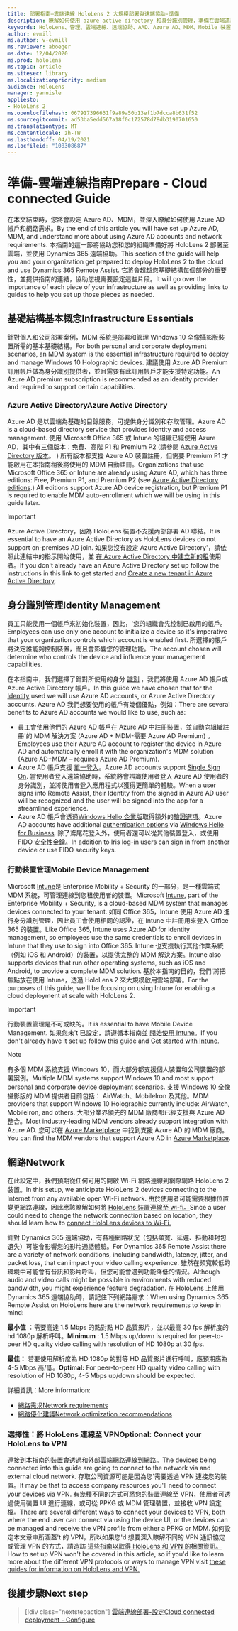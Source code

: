 ```yaml
---
title: 部署指南–雲端連線 HoloLens 2 大規模部署與遠端協助-準備
description: 瞭解如何使用 azure active directory 和身分識別管理，準備在雲端連線的網路上註冊 HoloLens 裝置。
keywords: HoloLens、管理、雲端連線、遠端協助、AAD、Azure AD、MDM、Mobile 裝置管理
author: evmill
ms.author: v-evmill
ms.reviewer: aboeger
ms.date: 12/04/2020
ms.prod: hololens
ms.topic: article
ms.sitesec: library
ms.localizationpriority: medium
audience: HoloLens
manager: yannisle
appliesto:
- HoloLens 2
ms.openlocfilehash: 067917396631f9a89a50b13ef1b7dcca8b631f52
ms.sourcegitcommit: ad53ba5edd567a18f0c172578d78db3190701650
ms.translationtype: MT
ms.contentlocale: zh-TW
ms.lasthandoff: 04/19/2021
ms.locfileid: "108308687"
---
```

# <a name="prepare---cloud-connected-guide"></a><span data-ttu-id="d1189-104">準備-雲端連線指南</span><span class="sxs-lookup"><span data-stu-id="d1189-104">Prepare - Cloud connected Guide</span></span>

<span data-ttu-id="d1189-105">在本文結束時，您將會設定 Azure AD、MDM，並深入瞭解如何使用 Azure AD 帳戶和網路需求。</span><span class="sxs-lookup"><span data-stu-id="d1189-105">By the end of this article you will have set up Azure AD, MDM, and understand more about using Azure AD accounts and network requirements.</span></span> <span data-ttu-id="d1189-106">本指南的這一節將協助您和您的組織準備好將 HoloLens 2 部署至雲端，並使用 Dynamics 365 遠端協助。</span><span class="sxs-lookup"><span data-stu-id="d1189-106">This section of the guide will help you and your organization get prepared to deploy HoloLens 2 to the cloud and use Dynamics 365 Remote Assist.</span></span> <span data-ttu-id="d1189-107">它將會超越您基礎結構每個部分的重要性，並提供指南的連結，協助您視需要設定這些片段。</span><span class="sxs-lookup"><span data-stu-id="d1189-107">It will go over the importance of each piece of your infrastructure as well as providing links to guides to help you set up those pieces as needed.</span></span>

## <a name="infrastructure-essentials"></a><span data-ttu-id="d1189-108">基礎結構基本概念</span><span class="sxs-lookup"><span data-stu-id="d1189-108">Infrastructure Essentials</span></span>

<span data-ttu-id="d1189-109">針對個人和公司部署案例，MDM 系統是部署和管理 Windows 10 全像攝影版裝置所需的基本基礎結構。</span><span class="sxs-lookup"><span data-stu-id="d1189-109">For both personal and corporate deployment scenarios, an MDM system is the essential infrastructure required to deploy and manage Windows 10 Holographic devices.</span></span> <span data-ttu-id="d1189-110">建議使用 Azure AD Premium 訂用帳戶做為身分識別提供者，並且需要有此訂用帳戶才能支援特定功能。</span><span class="sxs-lookup"><span data-stu-id="d1189-110">An Azure AD premium subscription is recommended as an identity provider and required to support certain capabilities.</span></span>

### <a name="azure-active-directory"></a><span data-ttu-id="d1189-111">Azure Active Directory</span><span class="sxs-lookup"><span data-stu-id="d1189-111">Azure Active Directory</span></span>

<span data-ttu-id="d1189-112">Azure AD 是以雲端為基礎的目錄服務，可提供身分識別和存取管理。</span><span class="sxs-lookup"><span data-stu-id="d1189-112">Azure AD is a cloud-based directory service that provides identity and access management.</span></span> <span data-ttu-id="d1189-113">使用 Microsoft Office 365 或 Intune 的組織已經使用 Azure AD，其中有三個版本：免費、高階 P1 和 Premium P2 (請參閱 [Azure Active Directory 版本](https://azure.microsoft.com/documentation/articles/active-directory-editions)。 ) 所有版本都支援 Azure AD 裝置註冊，但需要 Premium P1 才能啟用在本指南稍後將使用的 MDM 自動註冊。</span><span class="sxs-lookup"><span data-stu-id="d1189-113">Organizations that use Microsoft Office 365 or Intune are already using Azure AD, which has three editions: Free, Premium P1, and Premium P2 (see [Azure Active Directory editions](https://azure.microsoft.com/documentation/articles/active-directory-editions).) All editions support Azure AD device registration, but Premium P1 is required to enable MDM auto-enrollment which we will be using in this guide later.</span></span>

> [!IMPORTANT]
> <span data-ttu-id="d1189-114">Azure Active Directory，因為 HoloLens 裝置不支援內部部署 AD 聯結。</span><span class="sxs-lookup"><span data-stu-id="d1189-114">It is essential to have an Azure Active Directory as HoloLens devices do not support on-premises AD join.</span></span> <span data-ttu-id="d1189-115">如果您沒有設定 Azure Active Directory&#39;，請依照此連結中的指示開始使用，並 [在 Azure Active Directory 中建立新的租](https://docs.microsoft.com/azure/active-directory/fundamentals/active-directory-access-create-new-tenant)使用者。</span><span class="sxs-lookup"><span data-stu-id="d1189-115">If you don&#39;t already have an Azure Active Directory set up follow the instructions in this link to get started and [Create a new tenant in Azure Active Directory](https://docs.microsoft.com/azure/active-directory/fundamentals/active-directory-access-create-new-tenant).</span></span>

## <a name="identity-management"></a><span data-ttu-id="d1189-116">身分識別管理</span><span class="sxs-lookup"><span data-stu-id="d1189-116">Identity Management</span></span>

<span data-ttu-id="d1189-117">員工只能使用一個帳戶來初始化裝置，因此，&#39;您的組織會先控制已啟用的帳戶。</span><span class="sxs-lookup"><span data-stu-id="d1189-117">Employees can use only one account to initialize a device so it&#39;s imperative that your organization controls which account is enabled first.</span></span> <span data-ttu-id="d1189-118">所選擇的帳戶將決定誰能夠控制裝置，而且會影響您的管理功能。</span><span class="sxs-lookup"><span data-stu-id="d1189-118">The account chosen will determine who controls the device and influence your management capabilities.</span></span>

<span data-ttu-id="d1189-119">在本指南中，我們選擇了針對所使用的身分 [識別](https://docs.microsoft.com/hololens/hololens-identity) ，我們將使用 Azure AD 帳戶或 Azure Active Directory 帳戶。</span><span class="sxs-lookup"><span data-stu-id="d1189-119">In this guide we have chosen that for the [Identity](https://docs.microsoft.com/hololens/hololens-identity) used we will use Azure AD accounts, or Azure Active Directory accounts.</span></span> <span data-ttu-id="d1189-120">Azure AD 我們想要使用的帳戶有幾個優點，例如：</span><span class="sxs-lookup"><span data-stu-id="d1189-120">There are several benefits to Azure AD accounts we would like to use, such as:</span></span>

- <span data-ttu-id="d1189-121">員工會使用他們的 Azure AD 帳戶在 Azure AD 中註冊裝置，並自動向組織註冊&#39;的 MDM 解決方案 (Azure AD + MDM-需要 Azure AD Premium) 。</span><span class="sxs-lookup"><span data-stu-id="d1189-121">Employees use their Azure AD account to register the device in Azure AD and automatically enroll it with the organization&#39;s MDM solution (Azure AD+MDM – requires Azure AD Premium).</span></span>
- <span data-ttu-id="d1189-122">Azure AD 帳戶支援 [單一登入](https://docs.microsoft.com/azure/active-directory/manage-apps/what-is-single-sign-on)。</span><span class="sxs-lookup"><span data-stu-id="d1189-122">Azure AD accounts support [Single Sign On](https://docs.microsoft.com/azure/active-directory/manage-apps/what-is-single-sign-on).</span></span> <span data-ttu-id="d1189-123">當使用者登入遠端協助時，系統將會辨識使用者登入 Azure AD 使用者的身分識別，並將使用者登入應用程式以獲得更簡單的體驗。</span><span class="sxs-lookup"><span data-stu-id="d1189-123">When a user signs into Remote Assist, their Identity from the signed in Azure AD user will be recognized and the user will be signed into the app for a streamlined experience.</span></span>
- <span data-ttu-id="d1189-124">Azure AD 帳戶會透過[Windows Hello 企業版](https://docs.microsoft.com/windows/security/identity-protection/hello-for-business/hello-identity-verification)取得額外的[驗證選項](https://docs.microsoft.com/hololens/hololens-identity)。</span><span class="sxs-lookup"><span data-stu-id="d1189-124">Azure AD accounts have additional [authentication options](https://docs.microsoft.com/hololens/hololens-identity) via [Windows Hello for Business](https://docs.microsoft.com/windows/security/identity-protection/hello-for-business/hello-identity-verification).</span></span> <span data-ttu-id="d1189-125">除了鳶尾花登入外，使用者還可以從其他裝置登入，或使用 FIDO 安全性金鑰。</span><span class="sxs-lookup"><span data-stu-id="d1189-125">In addition to Iris log-in users can sign in from another device or use FIDO security keys.</span></span>

### <a name="mobile-device-management"></a><span data-ttu-id="d1189-126">行動裝置管理</span><span class="sxs-lookup"><span data-stu-id="d1189-126">Mobile Device Management</span></span>

<span data-ttu-id="d1189-127">Microsoft [Intune](https://docs.microsoft.com/mem/intune/fundamentals/what-is-intune)是 Enterprise Mobility + Security 的一部分，是一種雲端式 MDM 系統，可管理連線到您租使用者的裝置。</span><span class="sxs-lookup"><span data-stu-id="d1189-127">Microsoft [Intune](https://docs.microsoft.com/mem/intune/fundamentals/what-is-intune), part of the Enterprise Mobility + Security, is a cloud-based MDM system that manages devices connected to your tenant.</span></span> <span data-ttu-id="d1189-128">如同 Office 365，Intune 使用 Azure AD 進行身分識別管理，因此員工會使用相同的認證，在 Intune 中註冊用來登入 Office 365 的裝置。</span><span class="sxs-lookup"><span data-stu-id="d1189-128">Like Office 365, Intune uses Azure AD for identity management, so employees use the same credentials to enroll devices in Intune that they use to sign into Office 365.</span></span> <span data-ttu-id="d1189-129">Intune 也支援執行其他作業系統（例如 iOS 和 Android）的裝置，以提供完整的 MDM 解決方案。</span><span class="sxs-lookup"><span data-stu-id="d1189-129">Intune also supports devices that run other operating systems, such as iOS and Android, to provide a complete MDM solution.</span></span> <span data-ttu-id="d1189-130">基於本指南的目的，我們&#39;將把焦點放在使用 Intune，透過 HoloLens 2 來大規模啟用雲端部署。</span><span class="sxs-lookup"><span data-stu-id="d1189-130">For the purposes of this guide, we&#39;ll be focusing on using Intune for enabling a cloud deployment at scale with HoloLens 2.</span></span>

> [!IMPORTANT]
> <span data-ttu-id="d1189-131">行動裝置管理是不可或缺的。</span><span class="sxs-lookup"><span data-stu-id="d1189-131">It is essential to have Mobile Device Management.</span></span> <span data-ttu-id="d1189-132">如果您未&#39;t 已設定，請遵循本指南並 [開始使用 Intune](https://docs.microsoft.com/mem/intune/fundamentals/free-trial-sign-up)。</span><span class="sxs-lookup"><span data-stu-id="d1189-132">If you don&#39;t already have it set up follow this guide and [Get started with Intune](https://docs.microsoft.com/mem/intune/fundamentals/free-trial-sign-up).</span></span>

> [!NOTE]
> <span data-ttu-id="d1189-133">有多個 MDM 系統支援 Windows 10，而大部分都支援個人裝置和公司裝置的部署案例。</span><span class="sxs-lookup"><span data-stu-id="d1189-133">Multiple MDM systems support Windows 10 and most support personal and corporate device deployment scenarios.</span></span> <span data-ttu-id="d1189-134">支援 Windows 10 全像攝影版的 MDM 提供者目前包括： AirWatch、MobileIron 及其他。</span><span class="sxs-lookup"><span data-stu-id="d1189-134">MDM providers that support Windows 10 Holographic currently include: AirWatch, MobileIron, and others.</span></span> <span data-ttu-id="d1189-135">大部分業界領先的 MDM 廠商都已經支援與 Azure AD 整合。</span><span class="sxs-lookup"><span data-stu-id="d1189-135">Most industry-leading MDM vendors already support integration with Azure AD.</span></span> <span data-ttu-id="d1189-136">您可以在 [Azure Marketplace](https://azure.microsoft.com/marketplace/) 中找到支援 Azure AD 的 MDM 廠商。</span><span class="sxs-lookup"><span data-stu-id="d1189-136">You can find the MDM vendors that support Azure AD in [Azure Marketplace](https://azure.microsoft.com/marketplace/).</span></span>

## <a name="network"></a><span data-ttu-id="d1189-137">網路</span><span class="sxs-lookup"><span data-stu-id="d1189-137">Network</span></span>

<span data-ttu-id="d1189-138">在此設定中，我們預期從任何可用的開啟 Wi-Fi 網路連線到網際網路 HoloLens 2 裝置。</span><span class="sxs-lookup"><span data-stu-id="d1189-138">In this setup, we anticipate HoloLens 2 devices connecting to the Internet from any available open Wi-Fi network.</span></span> <span data-ttu-id="d1189-139">由於使用者可能需要根據位置變更網路連線，因此應該瞭解如何將 [HoloLens 裝置連線至 wi-fi。](https://docs.microsoft.com/hololens/hololens-network)</span><span class="sxs-lookup"><span data-stu-id="d1189-139">Since a user could need to change the network connection based on location, they should learn how to [connect HoloLens devices to Wi-Fi.](https://docs.microsoft.com/hololens/hololens-network)</span></span>

<span data-ttu-id="d1189-140">針對 Dynamics 365 遠端協助，有各種網路狀況（包括頻寬、延遲、抖動和封包遺失）可能會影響您的影片通話體驗。</span><span class="sxs-lookup"><span data-stu-id="d1189-140">For Dynamics 365 Remote Assist there are a variety of network conditions, including bandwidth, latency, jitter, and packet loss, that can impact your video calling experience.</span></span> <span data-ttu-id="d1189-141">雖然在頻寬較低的環境中可能會有音訊和影片呼叫，但您可能會遇到功能降低的情況。</span><span class="sxs-lookup"><span data-stu-id="d1189-141">Although audio and video calls might be possible in environments with reduced bandwidth, you might experience feature degradation.</span></span> <span data-ttu-id="d1189-142">在 HoloLens 上使用 Dynamics 365 遠端協助時，請記住下列網路需求：</span><span class="sxs-lookup"><span data-stu-id="d1189-142">When using Dynamics 365 Remote Assist on HoloLens here are the network requirements to keep in mind:</span></span>

<span data-ttu-id="d1189-143">**最小值** ：需要高達 1.5 Mbps 的點對點 HD 品質影片，並以最高 30 fps 解析度的 hd 1080p 解析呼叫。</span><span class="sxs-lookup"><span data-stu-id="d1189-143">**Minimum** : 1.5 Mbps up/down is required for peer-to-peer HD quality video calling with resolution of HD 1080p at 30 fps.</span></span>

<span data-ttu-id="d1189-144">**最佳：** 若要使用解析度為 HD 1080p 的對等 HD 品質影片進行呼叫，應預期應為 4-5 Mbps 高/低。</span><span class="sxs-lookup"><span data-stu-id="d1189-144">**Optimal:** For peer-to-peer HD quality video calling with resolution of HD 1080p, 4-5 Mbps up/down should be expected.</span></span>

<span data-ttu-id="d1189-145">詳細資訊：</span><span class="sxs-lookup"><span data-stu-id="d1189-145">More information:</span></span>

- [<span data-ttu-id="d1189-146">網路需求</span><span class="sxs-lookup"><span data-stu-id="d1189-146">Network requirements</span></span>](https://docs.microsoft.com/dynamics365/mixed-reality/remote-assist/requirements#network-requirements)
- [<span data-ttu-id="d1189-147">網路優化建議</span><span class="sxs-lookup"><span data-stu-id="d1189-147">Network optimization recommendations</span></span>](https://docs.microsoft.com/dynamics365/mixed-reality/remote-assist/requirements#dynamics-365-remote-assist-hololens)

### <a name="optional-connect-your-hololens-to-vpn"></a><span data-ttu-id="d1189-148">選擇性：將 HoloLens 連線至 VPN</span><span class="sxs-lookup"><span data-stu-id="d1189-148">Optional: Connect your HoloLens to VPN</span></span>

<span data-ttu-id="d1189-149">連接到本指南的裝置會透過和外部雲端網路連線到網路。</span><span class="sxs-lookup"><span data-stu-id="d1189-149">The devices being connected into this guide are going to connect to the network via and external cloud network.</span></span> <span data-ttu-id="d1189-150">存取公司資源可能是因為您&#39;需要透過 VPN 連接您的裝置。</span><span class="sxs-lookup"><span data-stu-id="d1189-150">It may be that to access company resources you&#39;ll need to connect your devices via VPN.</span></span> <span data-ttu-id="d1189-151">有幾種不同的方式可將您的裝置連線至 VPN，使用者可透過使用裝置 UI 進行連線，或可從 PPKG 或 MDM 管理裝置，並接收 VPN 設定檔。</span><span class="sxs-lookup"><span data-stu-id="d1189-151">There are several different ways to connect your devices to VPN, both where the end user can connect via using the device UI, or the devices can be managed and receive the VPN profile from either a PPKG or MDM.</span></span> <span data-ttu-id="d1189-152">如何設定本文章中所涵蓋&#39;t 的 VPN，所以如果您&#39;d 想要深入瞭解不同的 VPN 通訊協定或管理 VPN 的方式，請造訪 [這些指南以取得 HoloLens 和 VPN 的相關資訊。](https://docs.microsoft.com/hololens/hololens-network#vpn)</span><span class="sxs-lookup"><span data-stu-id="d1189-152">How to set up VPN won&#39;t be covered in this article, so if you&#39;d like to learn more about the different VPN protocols or ways to manage VPN visit [these guides for information on HoloLens and VPN.](https://docs.microsoft.com/hololens/hololens-network#vpn)</span></span>

## <a name="next-step"></a><span data-ttu-id="d1189-153">後續步驟</span><span class="sxs-lookup"><span data-stu-id="d1189-153">Next step</span></span>

> [!div class="nextstepaction"]
> [<span data-ttu-id="d1189-154">雲端連線部署-設定</span><span class="sxs-lookup"><span data-stu-id="d1189-154">Cloud connected deployment - Configure</span></span>](hololens2-cloud-connected-configure.md)
